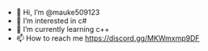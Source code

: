 - 👋 Hi, I’m @mauke509123
- 👀 I’m interested in c#
- 🌱 I’m currently learning c++
- 📫 How to reach me https://discord.gg/MKWmxmp9DF

<!---
mauke509123/mauke509123 is a ✨ special ✨ repository because its `README.md` (this file) appears on your GitHub profile.
You can click the Preview link to take a look at your changes.
--->
